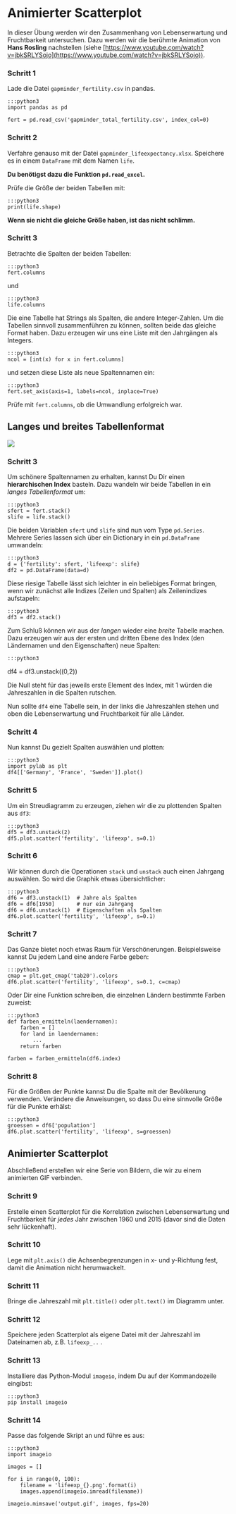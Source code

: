 
# Animierter Scatterplot

In dieser Übung werden wir den Zusammenhang von Lebenserwartung und Fruchtbarkeit untersuchen.
Dazu werden wir die berühmte Animation von **Hans Rosling** nachstellen (siehe [https://www.youtube.com/watch?v=jbkSRLYSojo](https://www.youtube.com/watch?v=jbkSRLYSojo)).


### Schritt 1

Lade die Datei `gapminder_fertility.csv` in pandas.

    :::python3
    import pandas as pd

    fert = pd.read_csv('gapminder_total_fertility.csv', index_col=0)

### Schritt 2

Verfahre genauso mit der Datei `gapminder_lifeexpectancy.xlsx`. Speichere es in einem `DataFrame` mit dem Namen `life`.

**Du benötigst dazu die Funktion `pd.read_excel`.**

Prüfe die Größe der beiden Tabellen mit:

    :::python3
    print(life.shape)

**Wenn sie nicht die gleiche Größe haben, ist das nicht schlimm.**

### Schritt 3

Betrachte die Spalten der beiden Tabellen:

    :::python3
    fert.columns

und

    :::python3
    life.columns

Die eine Tabelle hat Strings als Spalten, die andere Integer-Zahlen. Um die Tabellen sinnvoll zusammenführen zu können, sollten beide das gleiche Format haben. Dazu erzeugen wir uns eine Liste mit den Jahrgängen als Integers.

    :::python3
    ncol = [int(x) for x in fert.columns]

und setzen diese Liste als neue Spaltennamen ein:

    :::python3
    fert.set_axis(axis=1, labels=ncol, inplace=True)

Prüfe mit `fert.columns`, ob die Umwandlung erfolgreich war.

## Langes und breites Tabellenformat

![](../images/long_vs_wide.png)

### Schritt 3

Um schönere Spaltennamen zu erhalten, kannst Du Dir einen **hierarchischen Index** basteln. Dazu wandeln wir beide Tabellen in ein *langes Tabellenformat* um:

    :::python3
    sfert = fert.stack()
    slife = life.stack()

Die beiden Variablen `sfert` und `slife` sind nun vom Type `pd.Series`. Mehrere Series lassen sich über ein Dictionary in ein `pd.DataFrame` umwandeln:

    :::python3
    d = {'fertility': sfert, 'lifeexp': slife}
    df2 = pd.DataFrame(data=d)

Diese riesige Tabelle lässt sich leichter in ein beliebiges Format bringen, wenn wir zunächst alle Indizes (Zeilen und Spalten) als Zeilenindizes aufstapeln:

    :::python3
    df3 = df2.stack()

Zum Schluß können wir aus der *langen* wieder eine *breite* Tabelle machen. Dazu erzeugen wir aus der ersten und dritten Ebene des Index (den Ländernamen und den Eigenschaften) neue Spalten:

    :::python3
   df4 = df3.unstack((0,2))

Die Null steht für das jeweils erste Element des Index, mit 1 würden die Jahreszahlen in die Spalten rutschen.

Nun sollte `df4` eine Tabelle sein, in der links die Jahreszahlen stehen und oben die Lebenserwartung und Fruchtbarkeit für alle Länder.

### Schritt 4

Nun kannst Du gezielt Spalten auswählen und plotten:

    :::python3
    import pylab as plt
    df4[['Germany', 'France', 'Sweden']].plot()

### Schritt 5

Um ein Streudiagramm zu erzeugen, ziehen wir die zu plottenden Spalten aus `df3`:

    :::python3
    df5 = df3.unstack(2)
    df5.plot.scatter('fertility', 'lifeexp', s=0.1)

### Schritt 6

Wir können durch die Operationen `stack` und `unstack` auch einen Jahrgang auswählen. So wird die Graphik etwas übersichtlicher:

    :::python3
    df6 = df3.unstack(1)  # Jahre als Spalten
    df6 = df6[1950]       # nur ein Jahrgang
    df6 = df6.unstack(1)  # Eigenschaften als Spalten
    df6.plot.scatter('fertility', 'lifeexp', s=0.1)

### Schritt 7

Das Ganze bietet noch etwas Raum für Verschönerungen. Beispielsweise kannst Du jedem Land eine andere Farbe geben:

    :::python3
    cmap = plt.get_cmap('tab20').colors
    df6.plot.scatter('fertility', 'lifeexp', s=0.1, c=cmap)

Oder Dir eine Funktion schreiben, die einzelnen Ländern bestimmte Farben zuweist:

    :::python3
    def farben_ermitteln(laendernamen):
        farben = []
        for land in laendernamen:
            ...
        return farben

    farben = farben_ermitteln(df6.index)

### Schritt 8

Für die Größen der Punkte kannst Du die Spalte mit der Bevölkerung verwenden. Verändere die Anweisungen, so dass Du eine sinnvolle Größe für die Punkte erhälst:

    :::python3
    groessen = df6['population']
    df6.plot.scatter('fertility', 'lifeexp', s=groessen)


## Animierter Scatterplot

Abschließend erstellen wir eine Serie von Bildern, die wir zu einem animierten GIF verbinden.

### Schritt 9

Erstelle einen Scatterplot für die Korrelation zwischen Lebenserwartung und Fruchtbarkeit für *jedes* Jahr zwischen 1960 und 2015 (davor sind die Daten sehr lückenhaft).

### Schritt 10

Lege mit `plt.axis()` die Achsenbegrenzungen in x- und y-Richtung fest, damit die Animation nicht herumwackelt.

### Schritt 11

Bringe die Jahreszahl mit `plt.title()` oder `plt.text()` im Diagramm unter.

### Schritt 12

Speichere jeden Scatterplot als eigene Datei mit der Jahreszahl im Dateinamen ab, z.B. `lifeexp_..` .


### Schritt 13

Installiere das Python-Modul `imageio`, indem Du auf der Kommandozeile eingibst:

    :::python3
    pip install imageio

### Schritt 14

Passe das folgende Skript an und führe es aus:

    :::python3
    import imageio

    images = []

    for i in range(0, 100):
        filename = 'lifeexp_{}.png'.format(i)
        images.append(imageio.imread(filename))

    imageio.mimsave('output.gif', images, fps=20)
